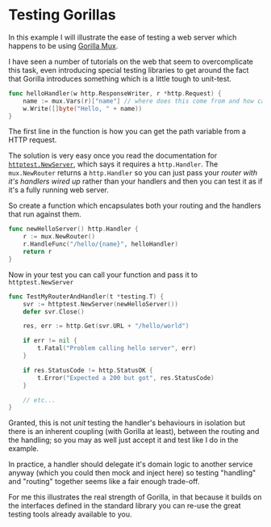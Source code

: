 # Testing Gorillas

In this example I will illustrate the ease of testing a web server which happens to be using [Gorilla Mux](http://www.gorillatoolkit.org/pkg/mux).

I have seen a number of tutorials on the web that seem to overcomplicate this task, even introducing special testing libraries to get around the fact that Gorilla introduces something which is a little tough to unit-test.
````go
func helloHandler(w http.ResponseWriter, r *http.Request) {
	name := mux.Vars(r)["name"] // where does this come from and how can i set it in tests?
	w.Write([]byte("Hello, " + name))
}
````

The first line in the function is how you can get the path variable from a HTTP request.

The solution is very easy once you read the documentation for [`httptest.NewServer`](https://golang.org/pkg/net/http/httptest/#NewServer), which says it requires a `http.Handler`. The `mux.NewRouter` returns a `http.Handler` so you can just pass your *router with it's handlers wired up* rather than your handlers and then you can test it as if it's a fully running web server.

So create a function which encapsulates both your routing and the handlers that run against them.

````go
func newHelloServer() http.Handler {
	r := mux.NewRouter()
	r.HandleFunc("/hello/{name}", helloHandler)
	return r
}
````

Now in your test you can call your function and pass it to `httptest.NewServer`

````go
func TestMyRouterAndHandler(t *testing.T) {
	svr := httptest.NewServer(newHelloServer())
	defer svr.Close()

	res, err := http.Get(svr.URL + "/hello/world")

	if err != nil {
		t.Fatal("Problem calling hello server", err)
	}

	if res.StatusCode != http.StatusOK {
		t.Error("Expected a 200 but got", res.StatusCode)
	}

	// etc...
}
````

Granted, this is not *unit* testing the handler's behaviours in isolation but there is an inherent coupling (with Gorilla at least), between the routing and the handling; so you may as well just accept it and test like I do in the example.

In practice, a handler should delegate it's domain logic to another service anyway (which you could then mock and inject here) so testing "handling" and "routing" together seems like a fair enough trade-off.

For me this illustrates the real strength of Gorilla, in that because it builds on the interfaces defined in the standard library you can re-use the great testing tools already available to you. 
